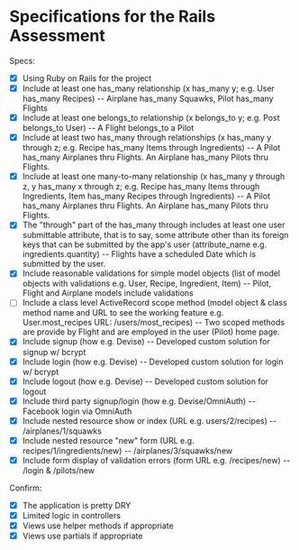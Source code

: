 # Specifications for the Rails Assessment

Specs:
- [x] Using Ruby on Rails for the project
- [x] Include at least one has_many relationship (x has_many y; e.g. User has_many Recipes) -- Airplane has_many Squawks, Pilot has_many Flights
- [x] Include at least one belongs_to relationship (x belongs_to y; e.g. Post belongs_to User) -- A Flight belongs_to a Pilot
- [x] Include at least two has_many through relationships (x has_many y through z; e.g. Recipe has_many Items through Ingredients) -- A Pilot has_many Airplanes thru Flights.  An Airplane has_many Pilots thru Flights.
- [x] Include at least one many-to-many relationship (x has_many y through z, y has_many x through z; e.g. Recipe has_many Items through Ingredients, Item has_many Recipes through Ingredients) -- A Pilot has_many Airplanes thru Flights.  An Airplane has_many Pilots thru Flights.
- [x] The "through" part of the has_many through includes at least one user submittable attribute, that is to say, some attribute other than its foreign keys that can be submitted by the app's user (attribute_name e.g. ingredients.quantity) -- Flights have a scheduled Date which is submitted by the user.
- [x] Include reasonable validations for simple model objects (list of model objects with validations e.g. User, Recipe, Ingredient, Item) -- Pilot, Flight and Airplane models include validations
- [ ] Include a class level ActiveRecord scope method (model object & class method name and URL to see the working feature e.g. User.most_recipes URL: /users/most_recipes) -- Two scoped methods are provide by Flight and are employed in the user (Pilot) home page.
- [x] Include signup (how e.g. Devise) -- Developed custom solution for signup w/ bcrypt
- [x] Include login (how e.g. Devise) -- Developed custom solution for login w/ bcrypt
- [x] Include logout (how e.g. Devise) -- Developed custom solution for logout
- [x] Include third party signup/login (how e.g. Devise/OmniAuth) -- Facebook login via OmniAuth
- [x] Include nested resource show or index (URL e.g. users/2/recipes) -- /airplanes/1/squawks
- [x] Include nested resource "new" form (URL e.g. recipes/1/ingredients/new) -- /airplanes/3/squawks/new
- [x] Include form display of validation errors (form URL e.g. /recipes/new) -- /login & /pilots/new

Confirm:
- [x] The application is pretty DRY
- [x] Limited logic in controllers
- [x] Views use helper methods if appropriate
- [x] Views use partials if appropriate
